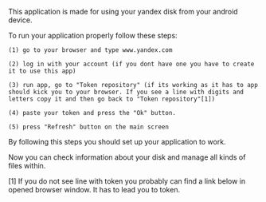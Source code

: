 ﻿This application is made for using your yandex disk from your android device.

To run your application properly follow these steps:

	(1) go to your browser and type www.yandex.com 

	(2) log in with your account (if you dont have one you have to create it to use this app) 

	(3) run app, go to "Token repository" (if its working as it has to app should kick you to your browser. If you see a line with digits and letters copy it and then go back to "Token repository"[1])
	
	(4) paste your token and press the "Ok" button.

	(5) press "Refresh" button on the main screen

By following this steps you should set up your application to work.

 Now you can check information about your disk and manage all kinds of files within.

[1] If you do not see line with token you probably can find a link below in opened browser window. It has to lead you to token.